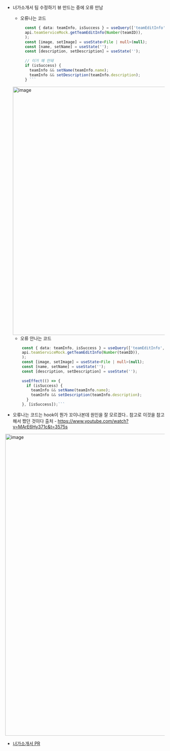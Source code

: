 - 너가소개서 팀 수정하기 뷰 만드는 중에 오류 만남
  - 오류나는 코드
    ```ts
      const { data: teamInfo, isSuccess } = useQuery(['teamEditInfo', teamID], () =>
      api.teamServiceMock.getTeamEditInfo(Number(teamID)),
      );
      const [image, setImage] = useState<File | null>(null);
      const [name, setName] = useState('');
      const [description, setDescription] = useState('');
      
      // 이거 왜 안돼
      if (isSuccess) {
        teamInfo && setName(teamInfo.name);
        teamInfo && setDescription(teamInfo.description);
      } ```
  <img width="784" alt="image" src="https://user-images.githubusercontent.com/73823388/159134717-537af3e5-26cb-4e48-92b5-f03f4c7740ab.png">
  
  - 오류 안나는 코드
  ```ts
      const { data: teamInfo, isSuccess } = useQuery(['teamEditInfo', teamID], () =>
      api.teamServiceMock.getTeamEditInfo(Number(teamID)),
      );
      const [image, setImage] = useState<File | null>(null);
      const [name, setName] = useState('');
      const [description, setDescription] = useState('');
       
      useEffect(() => {
        if (isSuccess) {
          teamInfo && setName(teamInfo.name);
          teamInfo && setDescription(teamInfo.description);
        }
      }, [isSuccess]);```
  
 - 오류나는 코드는 hook이 뭔가 꼬이나본데 원인을 잘 모르겠다.. 참고로 이것을 참고해서 짰던 것이다 출처 - https://www.youtube.com/watch?v=MArE6Hy371c&t=3575s
 <img width="953" alt="image" src="https://user-images.githubusercontent.com/73823388/159134894-c1e137c0-5d52-457d-b27f-389c55e641dc.png">

- [너가소개서 PR](https://github.com/Neogasogaeseo/Naega-Web/pull/246)
 
